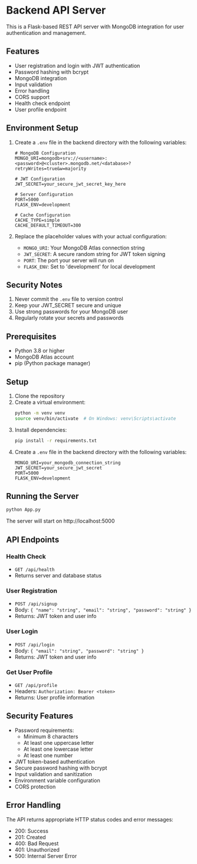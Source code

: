 # Backend API Server

This is a Flask-based REST API server with MongoDB integration for user authentication and management.

## Features

- User registration and login with JWT authentication
- Password hashing with bcrypt
- MongoDB integration
- Input validation
- Error handling
- CORS support
- Health check endpoint
- User profile endpoint

## Environment Setup

1. Create a `.env` file in the backend directory with the following variables:
   ```
   # MongoDB Configuration
   MONGO_URI=mongodb+srv://<username>:<password>@<cluster>.mongodb.net/<database>?retryWrites=true&w=majority

   # JWT Configuration
   JWT_SECRET=your_secure_jwt_secret_key_here

   # Server Configuration
   PORT=5000
   FLASK_ENV=development

   # Cache Configuration
   CACHE_TYPE=simple
   CACHE_DEFAULT_TIMEOUT=300
   ```

2. Replace the placeholder values with your actual configuration:
   - `MONGO_URI`: Your MongoDB Atlas connection string
   - `JWT_SECRET`: A secure random string for JWT token signing
   - `PORT`: The port your server will run on
   - `FLASK_ENV`: Set to 'development' for local development

## Security Notes

1. Never commit the `.env` file to version control
2. Keep your JWT_SECRET secure and unique
3. Use strong passwords for your MongoDB user
4. Regularly rotate your secrets and passwords

## Prerequisites

- Python 3.8 or higher
- MongoDB Atlas account
- pip (Python package manager)

## Setup

1. Clone the repository
2. Create a virtual environment:
   ```bash
   python -m venv venv
   source venv/bin/activate  # On Windows: venv\Scripts\activate
   ```
3. Install dependencies:
   ```bash
   pip install -r requirements.txt
   ```
4. Create a `.env` file in the backend directory with the following variables:
   ```
   MONGO_URI=your_mongodb_connection_string
   JWT_SECRET=your_secure_jwt_secret
   PORT=5000
   FLASK_ENV=development
   ```

## Running the Server

```bash
python App.py
```

The server will start on http://localhost:5000

## API Endpoints

### Health Check
- `GET /api/health`
- Returns server and database status

### User Registration
- `POST /api/signup`
- Body: `{ "name": "string", "email": "string", "password": "string" }`
- Returns: JWT token and user info

### User Login
- `POST /api/login`
- Body: `{ "email": "string", "password": "string" }`
- Returns: JWT token and user info

### Get User Profile
- `GET /api/profile`
- Headers: `Authorization: Bearer <token>`
- Returns: User profile information

## Security Features

- Password requirements:
  - Minimum 8 characters
  - At least one uppercase letter
  - At least one lowercase letter
  - At least one number
- JWT token-based authentication
- Secure password hashing with bcrypt
- Input validation and sanitization
- Environment variable configuration
- CORS protection

## Error Handling

The API returns appropriate HTTP status codes and error messages:
- 200: Success
- 201: Created
- 400: Bad Request
- 401: Unauthorized
- 500: Internal Server Error 
